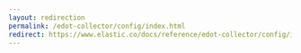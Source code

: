 ```yaml
---
layout: redirection
permalink: /edot-collector/config/index.html
redirect: https://www.elastic.co/docs/reference/edot-collector/config/index.html
---
```

